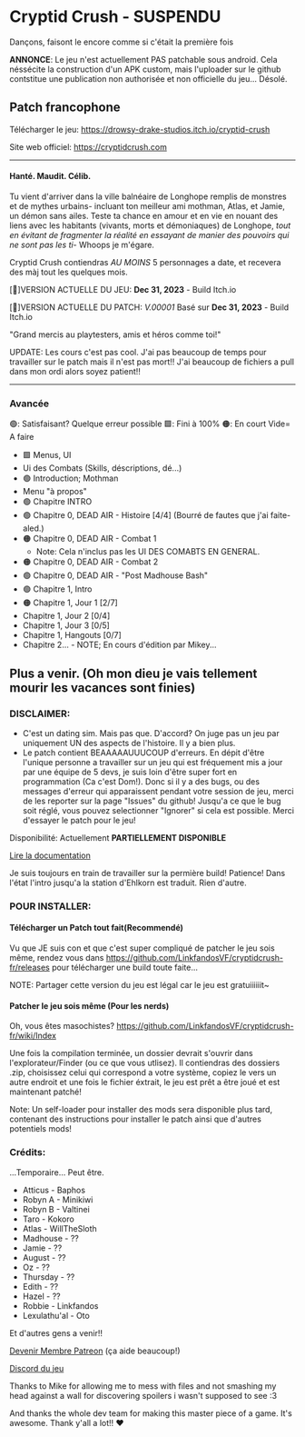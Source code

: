 # Cryptid Crush - SUSPENDU
Dançons, faisont le encore comme si c'était la première fois

**ANNONCE**: Le jeu n'est actuellement PAS patchable sous android. Cela néssécite la construction d'un APK custom, mais l'uploader sur le github contstitue une publication non authorisée et non officielle du jeu... Désolé.

## Patch francophone 

Télécharger le jeu: https://drowsy-drake-studios.itch.io/cryptid-crush

Site web officiel: https://cryptidcrush.com

-------------------------------------------------------

#### Hanté. Maudit. Célib.

Tu vient d'arriver dans la ville balnéaire de Longhope remplis de monstres et de mythes urbains- incluant ton meilleur ami mothman, Atlas, et Jamie, un démon sans ailes.
Teste ta chance en amour et en vie en nouant des liens avec les habitants (vivants, morts et démoniaques) de Longhope, *tout en évitant de fragmenter la réalité en essayant de manier des
pouvoirs qui ne sont pas les ti-* Whoops je m'égare.

Cryptid Crush contiendras *AU MOINS* 5 personnages a date, et recevera des màj tout les quelques mois.


[💖]VERSION ACTUELLE DU JEU:  **Dec 31, 2023** - Build Itch.io

[📘]VERSION ACTUELLE DU PATCH:  *V.00001* Basé sur **Dec 31, 2023** - Build Itch.io

"Grand mercis au playtesters, amis et héros comme toi!"


UPDATE: Les cours c'est pas cool. J'ai pas beaucoup de temps pour travailler sur le patch mais il n'est pas mort!! J'ai beaucoup de fichiers a pull dans mon ordi alors soyez patient!!

-------------------------------------------------------

### Avancée

🟢: Satisfaisant? Quelque erreur possible
🟩: Fini à 100%
🟠: En court
Vide= A faire

- 🟩 Menus, UI
- Ui des Combats (Skills, déscriptions, dé...)
- 🟢 Introduction; Mothman
- Menu "à propos"
- 🟢 Chapitre INTRO
- 🟢 Chapitre 0, DEAD AIR - Histoire [4/4] (Bourré de fautes que j'ai faite- aled.)
- 🟠 Chapitre 0, DEAD AIR - Combat 1
  - Note: Cela n'inclus pas les UI DES COMABTS EN GENERAL.
- 🟠 Chapitre 0, DEAD AIR - Combat 2
- 🟢 Chapitre 0, DEAD AIR - "Post Madhouse Bash"
- 🟢 Chapitre 1, Intro
- 🟠 Chapitre 1, Jour 1 [2/7]
- Chapitre 1, Jour 2 [0/4]
- Chapitre 1, Jour 3 [0/5]
- Chapitre 1, Hangouts [0/7]
- Chapitre 2... - NOTE; En cours d'édition par Mikey...

 Plus a venir. (Oh mon dieu je vais tellement mourir les vacances sont finies)
-------------------------------------------------------
### DISCLAIMER:

- C'est un dating sim. Mais pas que. D'accord? On juge pas un jeu par uniquement UN des aspects de l'histoire. Il y a bien plus.
- Le patch contient BEAAAAAUUUCOUP d'erreurs. En dépit d'être l'unique personne a travailler sur un jeu qui est fréquement mis a jour par une équipe de 5 devs, je suis loin d'être super 
fort en programmation (Ca c'est Dom!). Donc si il y a des bugs, ou des messages d'erreur qui apparaissent pendant votre session de jeu, merci de les reporter sur la page "Issues" 
du github! Jusqu'a ce que le bug soit réglé, vous pouvez selectionner "Ignorer" si cela est possible. Merci d'essayer le patch pour le jeu!


Disponibilité: Actuellement **PARTIELLEMENT DISPONIBLE** 

[Lire la documentation](docu.md)

Je suis toujours en train de travailler sur la permière build! Patience!
Dans l'état l'intro jusqu'a la station d'Ehlkorn est traduit. Rien d'autre.

### POUR INSTALLER:
#### Télécharger un Patch tout fait(Recommendé)
Vu que JE suis con et que c'est super compliqué de patcher le jeu sois même, rendez vous dans https://github.com/LinkfandosVF/cryptidcrush-fr/releases pour télécharger une build toute faite...

NOTE: Partager cette version du jeu est légal car le jeu est gratuiiiiiit~

#### Patcher le jeu sois même (Pour les nerds)
Oh, vous êtes masochistes?
https://github.com/LinkfandosVF/cryptidcrush-fr/wiki/Index

Une fois la compilation terminée, un dossier devrait s'ouvrir dans l'explorateur/Finder (ou ce que vous utlisez). Il contiendras des dossiers .zip, choisissez celui qui correspond a votre système, copiez le vers un autre endroit et une fois le fichier éxtrait, le jeu est prêt a être joué et est maintenant patché!

Note: Un self-loader pour installer des mods sera disponible plus tard, contenant des instructions pour installer le patch ainsi que d'autres potentiels mods!

### Crédits:
...Temporaire... Peut être.

- Atticus - Baphos 
- Robyn A - Minikiwi 
- Robyn B - Valtinei
- Taro - Kokoro
- Atlas - WillTheSloth
- Madhouse - ??
- Jamie - ??
- August - ??
- Oz - ??
- Thursday - ??
- Edith - ??
- Hazel - ??
- Robbie - Linkfandos
- Lexulathu'al - Oto

Et d'autres gens a venir!!

[Devenir Membre Patreon](https://www.patreon.com/bePatron?u=19966246&redirect_uri=https%3A%2F%2Fitch.io%2Fgame%2Fedit%2F815590&utm_medium=widget)
(ça aide beaucoup!)

[Discord du jeu](https://discord.com/invite/cryptidcrush)

Thanks to Mike for allowing me to mess with files and not smashing my head against a wall for discovering spoilers i wasn't supposed to see :3


And thanks the whole dev team for making this master piece of a game. It's awesome. Thank y'all a lot!! ❤️
